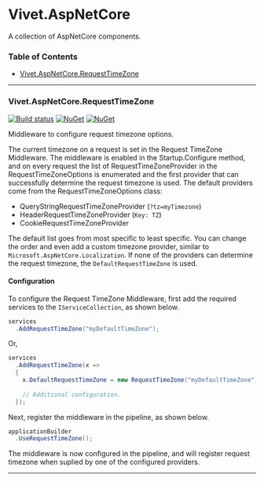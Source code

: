 # Vivet.AspNetCore
A collection of AspNetCore components.  

### Table of Contents
* [Vivet.AspNetCore.RequestTimeZone](#vivetaspnetCorerequesttimeZone)  

***

### Vivet.AspNetCore.RequestTimeZone
[![Build status](https://ci.appveyor.com/api/projects/status/182f7gcym49fc5sq/branch/master?svg=true)](https://ci.appveyor.com/project/vivet/vivet-aspnetcore/branch/master)
[![NuGet](https://img.shields.io/nuget/dt/Vivet.AspNetCore.RequestTimeZone.svg)](https://www.nuget.org/packages/Vivet.AspNetCore.RequestTimeZone/)
[![NuGet](https://img.shields.io/nuget/v/Vivet.AspNetCore.RequestTimeZone.svg)](https://www.nuget.org/packages/Vivet.AspNetCore.RequestTimeZone/)  

Middleware to configure request timezone options.  

The current timezone on a request is set in the Request TimeZone Middleware. The middleware is enabled in the Startup.Configure method, and on every request the list of RequestTimeZoneProvider in the RequestTimeZoneOptions is enumerated and the first provider that can successfully determine the request timezone is used. The default providers come from the RequestTimeZoneOptions class:  

* QueryStringRequestTimeZoneProvider (```?tz=myTimezone```)
* HeaderRequestTimeZoneProvider (```Key: TZ```)
* CookieRequestTimeZoneProvider

The default list goes from most specific to least specific. You can change the order and even add a custom timezone provider, similar to ```Microsoft.AspNetCore.Localization```. If none of the providers can determine the request timezone, the ```DefaultRequestTimeZone``` is used.  

#### Configuration
To configure the Request TimeZone Middleware, first add the required services to the ```IServiceCollection```, as shown below.  
```csharp
services
  .AddRequestTimeZone("myDefaultTimeZone");
```
Or,
```csharp
services
  .AddRequestTimeZone(x => 
  {
    x.DefaultRequestTimeZone = new RequestTimeZone("myDefaultTimeZone");
    
    // Additional configuration.
  });
```

Next, register the middleware in the pipeline, as shown below.   
```csharp
applicationBuilder
  .UseRequestTimeZone();
```

The middleware is now configured in the pipeline, and will register request timezone when suplied by one of the configured providers.

***

